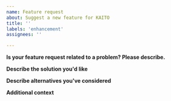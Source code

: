 ```yaml
---
name: Feature request
about: Suggest a new feature for KAITO
title: ''
labels: 'enhancement'
assignees: ''

---
```


**Is your feature request related to a problem? Please describe.**

**Describe the solution you'd like**

**Describe alternatives you've considered**

**Additional context**